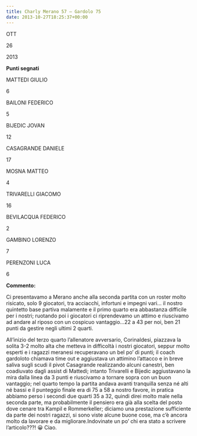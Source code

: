```yaml
---
title: Charly Merano 57 – Gardolo 75
date: 2013-10-27T18:25:37+00:00
---
```

OTT

26

2013

**Punti segnati**

MATTEDI GIULIO

6

BAILONI FEDERICO

5

BIJEDIC JOVAN

12

CASAGRANDE DANIELE

17

MOSNA MATTEO

4

TRIVARELLI GIACOMO

16

BEVILACQUA FEDERICO

2

GAMBINO LORENZO

7

PERENZONI LUCA

6

**Commento:**

Ci presentavamo a Merano anche alla seconda partita con un roster molto risicato, solo 9 giocatori, tra acciacchi, infortuni e impegni vari… il nostro quintetto base partiva malamente e il primo quarto era abbastanza difficile per i nostri; ruotando poi i giocatori ci riprendevamo un attimo e riuscivamo ad andare al riposo con un cospicuo vantaggio…22 a 43 per noi, ben 21 punti da gestire negli ultimi 2 quarti.

All’inizio del terzo quarto l’allenatore avversario, Corinaldesi, piazzava la solita 3-2 molto alta che metteva in difficoltà i nostri giocatori, seppur molto esperti e i ragazzi meranesi recuperavano un bel po’ di punti; il coach gardoloto chiamava time out e aggiustava un attimino l’attacco e in breve saliva sugli scudi il pivot Casagrande realizzando alcuni canestri, ben coadiuvato dagli assist di Mattedi; intanto Trivarelli e Bijedic aggiustavano la mira dalla linea da 3 punti e riuscivamo a tornare sopra con un buon vantaggio; nel quarto tempo la partita andava avanti tranquilla senza né alti né bassi e il punteggio finale era di 75 a 58 a nostro favore, in pratica abbiamo perso i secondi due quarti 35 a 32, quindi direi molto male nella seconda parte, ma probabilmente il pensiero era già alla scelta del posto dove cenare tra Kampil e Rommerkeller; diciamo una prestazione sufficiente da parte dei nostri ragazzi, si sono viste alcune buone cose, ma c’è ancora molto da lavorare e da migliorare.Indovinate un po’ chi era stato a scrivere l’articolo???! 😀 Ciao.